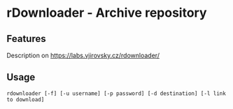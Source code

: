 # rDownloader - Archive repository

## Features

Description on https://labs.vjirovsky.cz/rdownloader/

## Usage
`rdownloader [-f] [-u username] [-p password] [-d destination] [-l link to download]`